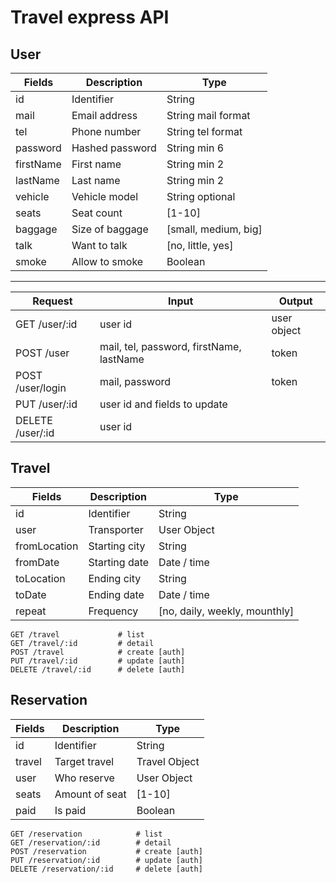 # Travel express API

## User

Fields   |Description   |Type 
---------|--------------|---
id       |Identifier    |String
mail     |Email address |String mail format
tel      |Phone number  |String tel format
password |Hashed password|String min 6
firstName|First name    |String min 2
lastName |Last name     |String min 2
vehicle  |Vehicle model |String optional
seats    |Seat count    |[1-10]
baggage  |Size of baggage|[small, medium, big]
talk     |Want to talk  |[no, little, yes]
smoke    |Allow to smoke|Boolean

---

Request|Input|Output
---|---|---
GET /user/:id|user id|user object
POST /user|mail, tel, password, firstName, lastName|token
POST /user/login|mail, password|token
PUT /user/:id|user id and fields to update|
DELETE /user/:id|user id|

## Travel

Fields      |Description   |Type 
------------|--------------|---
id          |Identifier    |String
user        |Transporter   |User Object
fromLocation|Starting city |String
fromDate    |Starting date |Date / time
toLocation  |Ending city   |String
toDate      |Ending date   |Date / time
repeat      |Frequency     |[no, daily, weekly, mounthly]

```http
GET /travel             # list
GET /travel/:id         # detail
POST /travel            # create [auth]
PUT /travel/:id         # update [auth]
DELETE /travel/:id      # delete [auth]
```

## Reservation


Fields      |Description   |Type 
------------|--------------|---
id          |Identifier    |String
travel      |Target travel |Travel Object
user        |Who reserve   |User Object
seats       |Amount of seat|[1-10]
paid        |Is paid       | Boolean

```http
GET /reservation            # list
GET /reservation/:id        # detail
POST /reservation           # create [auth]
PUT /reservation/:id        # update [auth]
DELETE /reservation/:id     # delete [auth]
```